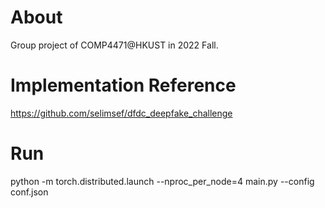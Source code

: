 # About
Group project of COMP4471@HKUST in 2022 Fall.

# Implementation Reference
https://github.com/selimsef/dfdc_deepfake_challenge

# Run
python -m torch.distributed.launch --nproc_per_node=4 main.py --config conf.json